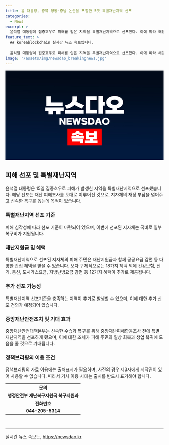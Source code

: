 ```yaml
---
title: 윤 대통령, 충북 영동·충남 논산을 포함한 5곳 특별재난지역 선포
categories:
  - News
excerpt: >
  윤석열 대통령이 집중호우로 피해를 입은 지역을 특별재난지역으로 선포했다. 이에 따라 해당 지역의 피해 주민은 국비로부터 일부 복구비를 지원받게 되며, 정부는 신속한 수습·복구를 위해 중앙재난피해합동조사 전에 특별재난지역을 선포했다고 설명했다. 추가로, 지자체의 피해 주민에게는 재난지원금과 공공요금 감면 등 간접적 혜택이 지원될 예정이다. 이에 대한 자세한 내용은 추후 중앙재난피해합동조사를 통해 결정될 것으로 예상된다. (출처: 정책브리핑 www.korea.kr)
feature_text: >
  ## koreablockchain 실시간 뉴스 속보입니다.

  윤석열 대통령이 집중호우로 피해를 입은 지역을 특별재난지역으로 선포했다. 이에 따라 해당 지역의 피해 주민은 국비로부터 일부 복구비를 지원받게 되며, 정부는 신속한 수습·복구를 위해 중앙재난피해합동조사 전에 특별재난지역을 선포했다고 설명했다. 추가로, 지자체의 피해 주민에게는 재난지원금과 공공요금 감면 등 간접적 혜택이 지원될 예정이다. 이에 대한 자세한 내용은 추후 중앙재난피해합동조사를 통해 결정될 것으로 예상된다. (출처: 정책브리핑 www.korea.kr)
image: '/assets/img/newsdao_breakingnews.jpg'
---
```


<p><img src="/assets/img/newsdao_breakingnews.jpg" alt="koreablockchain 속보" /></p>

<h2 data-ke-size="size26">피해 선포 및 특별재난지역</h2>

<p data-ke-size="size16">윤석열 대통령은 15일 집중호우로 피해가 발생한 지역을 특별재난지역으로 선포했습니다. 해당 선포는 재난 피해조사를 토대로 이루어진 것으로, 지자체의 재정 부담을 덜어주고 신속한 복구를 돕는데 목적이 있습니다.</p>

<h3><b>특별재난지역 선포 기준</b></h3>

<p data-ke-size="size16">피해 심각성에 따라 선포 기준이 마련되어 있으며, 이번에 선포된 지자체는 국비로 일부 복구비가 지원됩니다.</p>

<h3><b>재난지원금 및 혜택</b></h3>

<p data-ke-size="size16">특별재난지역으로 선포된 지자체의 피해 주민은 재난지원금과 함께 공공요금 감면 등 다양한 간접 혜택을 받을 수 있습니다. 보다 구체적으로는 18가지 혜택 외에 건강보험, 전기, 통신, 도시가스요금, 지방난방요금 감면 등 12가지 혜택이 추가로 제공됩니다.</p>

<h3><b>추가 선포 가능성</b></h3>

<p data-ke-size="size16">특별재난지역 선포기준을 충족하는 지역이 추가로 발생할 수 있으며, 이에 대한 추가 선포 건의가 예정되어 있습니다.</p>

<h3><b>중앙재난안전조치 및 기대 효과</b></h3>

<p data-ke-size="size16">중앙재난안전대책본부는 신속한 수습과 복구를 위해 중앙재난피해합동조사 전에 특별재난지역을 선포하게 됐으며, 이에 대한 조치가 피해 주민의 일상 회복과 생업 복귀에 도움을 줄 것으로 기대됩니다.</p>

<h3><b>정책브리핑의 이용 조건</b></h3>

<p data-ke-size="size16">정책브리핑의 자료 이용에는 출처표시가 필요하며, 사진의 경우 제3자에게 저작권이 있어 사용할 수 없습니다. 따라서 기사 이용 시에는 출처를 반드시 표기해야 합니다.</p>

<table>
  <tr>
    <td style="text-align: center; height: 17px;"><b>문의</b></td>
  </tr>
  <tr>
    <td style="text-align: center; height: 17px;"><b>행정안전부 재난복구지원국 복구지원과</b></td>
  </tr>
  <tr>
    <td style="text-align: center; height: 17px;"><b>전화번호</b></td>
  </tr>
  <tr>
    <td style="text-align: center; height: 17px;"><b>044-205-5314</b></td>
  </tr>
</table>

<p data-ke-size="size16">&nbsp;</p>

<hr>
실시간 뉴스 속보는, <a href="https://newsdao.kr" rel="dofollow">https://newsdao.kr</a>


